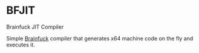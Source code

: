 # BFJIT
Brainfuck JIT Compiler

Simple [Brainfuck](https://en.wikipedia.org/wiki/Brainfuck) compiler that generates x64 machine code on the fly and executes it.
